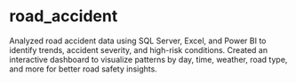 # road_accident
Analyzed road accident data using SQL Server, Excel, and Power BI to identify trends, accident severity, and high-risk conditions. Created an interactive dashboard to visualize patterns by day, time, weather, road type, and more for better road safety insights.
